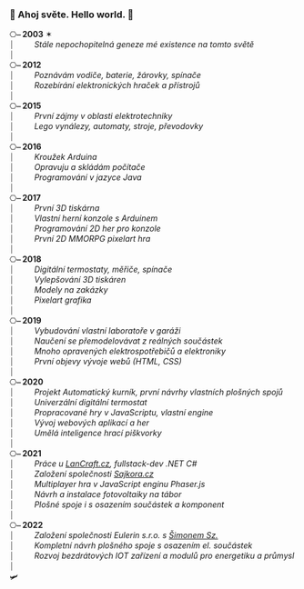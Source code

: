 ### 👤 Ahoj světe. Hello world. 👋

⎔**⎯ 2003** ✶\
⏐&nbsp;&nbsp;&nbsp;&nbsp;&nbsp;&nbsp;&nbsp;&nbsp;&nbsp;_Stále nepochopitelná geneze mé existence na tomto světě_\
⏐\
⎔**⎯ 2012**\
⏐&nbsp;&nbsp;&nbsp;&nbsp;&nbsp;&nbsp;&nbsp;&nbsp;&nbsp;_Poznávám vodiče, baterie, žárovky, spínače_\
⏐&nbsp;&nbsp;&nbsp;&nbsp;&nbsp;&nbsp;&nbsp;&nbsp;&nbsp;_Rozebírání elektronických hraček a přístrojů_\
⏐\
⎔**⎯ 2015**\
⏐&nbsp;&nbsp;&nbsp;&nbsp;&nbsp;&nbsp;&nbsp;&nbsp;&nbsp;_První zájmy v oblasti elektrotechniky_\
⏐&nbsp;&nbsp;&nbsp;&nbsp;&nbsp;&nbsp;&nbsp;&nbsp;&nbsp;_Lego vynálezy, automaty, stroje, převodovky_\
⏐\
⎔**⎯ 2016**\
⏐&nbsp;&nbsp;&nbsp;&nbsp;&nbsp;&nbsp;&nbsp;&nbsp;&nbsp;_Kroužek Arduina_\
⏐&nbsp;&nbsp;&nbsp;&nbsp;&nbsp;&nbsp;&nbsp;&nbsp;&nbsp;_Opravuju a skládám počítače_\
⏐&nbsp;&nbsp;&nbsp;&nbsp;&nbsp;&nbsp;&nbsp;&nbsp;&nbsp;_Programování v jazyce Java_\
⏐\
⎔**⎯ 2017**\
⏐&nbsp;&nbsp;&nbsp;&nbsp;&nbsp;&nbsp;&nbsp;&nbsp;&nbsp;_První 3D tiskárna_\
⏐&nbsp;&nbsp;&nbsp;&nbsp;&nbsp;&nbsp;&nbsp;&nbsp;&nbsp;_Vlastní herní konzole s Arduinem_\
⏐&nbsp;&nbsp;&nbsp;&nbsp;&nbsp;&nbsp;&nbsp;&nbsp;&nbsp;_Programování 2D her pro konzole_\
⏐&nbsp;&nbsp;&nbsp;&nbsp;&nbsp;&nbsp;&nbsp;&nbsp;&nbsp;_První 2D MMORPG pixelart hra_\
⏐\
⎔**⎯ 2018**\
⏐&nbsp;&nbsp;&nbsp;&nbsp;&nbsp;&nbsp;&nbsp;&nbsp;&nbsp;_Digitální termostaty, měřiče, spínače_\
⏐&nbsp;&nbsp;&nbsp;&nbsp;&nbsp;&nbsp;&nbsp;&nbsp;&nbsp;_Vylepšování 3D tiskáren_\
⏐&nbsp;&nbsp;&nbsp;&nbsp;&nbsp;&nbsp;&nbsp;&nbsp;&nbsp;_Modely na zakázky_\
⏐&nbsp;&nbsp;&nbsp;&nbsp;&nbsp;&nbsp;&nbsp;&nbsp;&nbsp;_Pixelart grafika_\
⏐\
⎔**⎯ 2019**\
⏐&nbsp;&nbsp;&nbsp;&nbsp;&nbsp;&nbsp;&nbsp;&nbsp;&nbsp;_Vybudování vlastní laboratoře v garáži_\
⏐&nbsp;&nbsp;&nbsp;&nbsp;&nbsp;&nbsp;&nbsp;&nbsp;&nbsp;_Naučení se přemodelovávat z reálných součástek_\
⏐&nbsp;&nbsp;&nbsp;&nbsp;&nbsp;&nbsp;&nbsp;&nbsp;&nbsp;_Mnoho opravených elektrospotřebičů a elektroniky_\
⏐&nbsp;&nbsp;&nbsp;&nbsp;&nbsp;&nbsp;&nbsp;&nbsp;&nbsp;_První objevy vývoje webů (HTML, CSS)_\
⏐\
⎔**⎯ 2020**\
⏐&nbsp;&nbsp;&nbsp;&nbsp;&nbsp;&nbsp;&nbsp;&nbsp;&nbsp;_Projekt Automatický kurník, první návrhy vlastních plošných spojů_\
⏐&nbsp;&nbsp;&nbsp;&nbsp;&nbsp;&nbsp;&nbsp;&nbsp;&nbsp;_Univerzální digitální termostat_\
⏐&nbsp;&nbsp;&nbsp;&nbsp;&nbsp;&nbsp;&nbsp;&nbsp;&nbsp;_Propracované hry v JavaScriptu, vlastní engine_\
⏐&nbsp;&nbsp;&nbsp;&nbsp;&nbsp;&nbsp;&nbsp;&nbsp;&nbsp;_Vývoj webových aplikací a her_\
⏐&nbsp;&nbsp;&nbsp;&nbsp;&nbsp;&nbsp;&nbsp;&nbsp;&nbsp;_Umělá inteligence hrací piškvorky_\
⏐\
⎔**⎯ 2021**\
⏐&nbsp;&nbsp;&nbsp;&nbsp;&nbsp;&nbsp;&nbsp;&nbsp;&nbsp;_Práce u [LanCraft.cz](https://lancraft.cz), fullstack-dev .NET C#_\
⏐&nbsp;&nbsp;&nbsp;&nbsp;&nbsp;&nbsp;&nbsp;&nbsp;&nbsp;_Založení společnosti [Sajkora.cz](https://www.sajkora.cz)_\
⏐&nbsp;&nbsp;&nbsp;&nbsp;&nbsp;&nbsp;&nbsp;&nbsp;&nbsp;_Multiplayer hra v JavaScript enginu Phaser.js_\
⏐&nbsp;&nbsp;&nbsp;&nbsp;&nbsp;&nbsp;&nbsp;&nbsp;&nbsp;_Návrh a instalace fotovoltaiky na tábor_\
⏐&nbsp;&nbsp;&nbsp;&nbsp;&nbsp;&nbsp;&nbsp;&nbsp;&nbsp;_Plošné spoje i s osazením součástek a komponent_\
⏐\
⎔**⎯ 2022**\
⏐&nbsp;&nbsp;&nbsp;&nbsp;&nbsp;&nbsp;&nbsp;&nbsp;&nbsp;_Založení společnosti Eulerin s.r.o. s [Šimonem Sz.](https://github.com/SimonSzotkowski)_\
⏐&nbsp;&nbsp;&nbsp;&nbsp;&nbsp;&nbsp;&nbsp;&nbsp;&nbsp;_Kompletní návrh plošného spoje s osazením el. součástek_\
⏐&nbsp;&nbsp;&nbsp;&nbsp;&nbsp;&nbsp;&nbsp;&nbsp;&nbsp;_Rozvoj bezdrátových IOT zařízení a modulů pro energetiku a průmysl_\
⏐\
🛩
